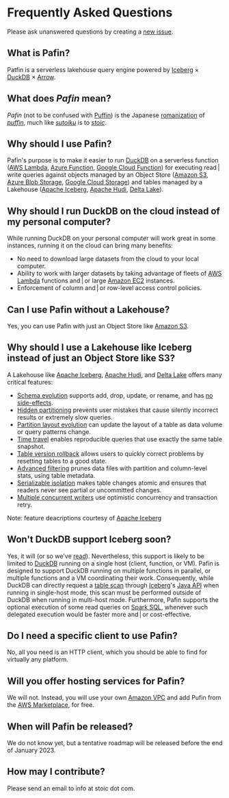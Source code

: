 # Frequently Asked Questions

Please ask unanswered questions by creating a [new issue](https://github.com/sutoiku/pafin/issues).

## What is Pafin?
Patfin is a serverless lakehouse query engine powered by [Iceberg](https://iceberg.apache.org/) × [DuckDB](https://duckdb.org/) × [Arrow](https://arrow.apache.org/).

## What does *Pafin* mean?
*Pafin* (not to be confused with [Puffin](https://iceberg.apache.org/puffin-spec/)) is the Japanese [romanization](https://en.wikipedia.org/wiki/Romanization) of [*puffin*](https://en.wikipedia.org/wiki/Puffin), much like [*sutoiku*](https://github.com/sutoiku) is to [*stoic*](https://stoic.com/).

## Why should I use Pafin?
Pafin's purpose is to make it easier to run [DuckDB](https://duckdb.org/) on a serverless function ([AWS Lambda](https://aws.amazon.com/lambda/), [Azure Function](https://learn.microsoft.com/en-us/azure/azure-functions/functions-overview), [Google Cloud Function](https://cloud.google.com/functions)) for executing read | write queries against objects managed by an Object Store ([Amazon S3](https://aws.amazon.com/s3/), [Azure Blob Storage](https://azure.microsoft.com/en-us/products/storage/blobs), [Google Cloud Storage](https://cloud.google.com/storage)) and tables managed by a Lakehouse ([Apache Iceberg](https://iceberg.apache.org/), [Apache Hudi](https://hudi.apache.org/), [Delta Lake](https://delta.io/)).

## Why should I run DuckDB on the cloud instead of my personal computer?
While running DuckDB on your personal computer will work great in some instances, running it on the cloud can bring many benefits:
- No need to download large datasets from the cloud to your local computer.
- Ability to work with larger datasets by taking advantage of fleets of [AWS Lambda](https://aws.amazon.com/lambda/) functions and | or large [Amazon EC2](https://aws.amazon.com/ec2/) instances.
- Enforcement of column and | or row-level access control policies.

## Can I use Pafin without a Lakehouse?
Yes, you can use Pafin with just an Object Store like [Amazon S3](https://aws.amazon.com/s3/).

## Why should I use a Lakehouse like Iceberg instead of just an Object Store like S3?
A Lakehouse like [Apache Iceberg](https://iceberg.apache.org/), [Apache Hudi](https://hudi.apache.org/), and [Delta Lake](https://delta.io/) offers many critical features:
- [Schema evolution](https://iceberg.apache.org/docs/latest/evolution/#schema-evolution) supports add, drop, update, or rename, and has [no side-effects](https://iceberg.apache.org/docs/latest/evolution/#correctness).
- [Hidden partitioning](https://iceberg.apache.org/docs/latest/partitioning/) prevents user mistakes that cause silently incorrect results or extremely slow queries.
- [Partition layout evolution](https://iceberg.apache.org/docs/latest/evolution/#partition-evolution) can update the layout of a table as data volume or query patterns change.
- [Time travel](https://iceberg.apache.org/docs/latest/spark-queries/#time-travel) enables reproducible queries that use exactly the same table snapshot.
- [Table version rollback](https://iceberg.apache.org/docs/latest/) allows users to quickly correct problems by resetting tables to a good state.
- [Advanced filtering](https://iceberg.apache.org/docs/latest/performance/#data-filtering) prunes data files with partition and column-level stats, using table metadata.
- [Serializable isolation](https://iceberg.apache.org/docs/latest/reliability/) makes table changes atomic and ensures that readers never see partial or uncommitted changes.
- [Multiple concurrent writers](https://iceberg.apache.org/docs/latest/reliability/#concurrent-write-operations) use optimistic concurrency and transaction retry.

Note: feature deacriptions courtesy of [Apache Iceberg](https://iceberg.apache.org/)

## Won't DuckDB support Iceberg soon?
Yes, it will (or so we've [read](https://twitter.com/tabulario/status/1616467434772533250)). Nevertheless, this support is likely to be limited to [DuckDB](https://duckdb.org/) running on a single host (client, function, or VM). Pafin is designed to support DuckDB running on multiple functions in parallel, or multiple functions and a VM coordinating their work. Consequently, while DuckDB can directly request a [table scan](https://iceberg.apache.org/docs/latest/api/#scanning) through [Iceberg](https://iceberg.apache.org/)'s [Java API](https://iceberg.apache.org/docs/latest/api/) when running in single-host mode, this scan must be performed outside of DuckDB when running in multi-host mode. Furthermore, Pafin supports the optional execution of some read queries on [Spark SQL](), whenever such delegated execution would be faster more and | or cost-effective.

## Do I need a specific client to use Pafin?
No, all you need is an HTTP client, which you should be able to find for virtually any platform.

## Will you offer hosting services for Pafin?
We will not. Instead, you will use your own [Amazon VPC](https://aws.amazon.com/vpc/) and add Pufin from the [AWS Marketplace](https://aws.amazon.com/marketplace), for free.

## When will Pafin be released?
We do not know yet, but a tentative roadmap will be released before the end of January 2023.

## How may I contribute?
Please send an email to info at stoic dot com.
